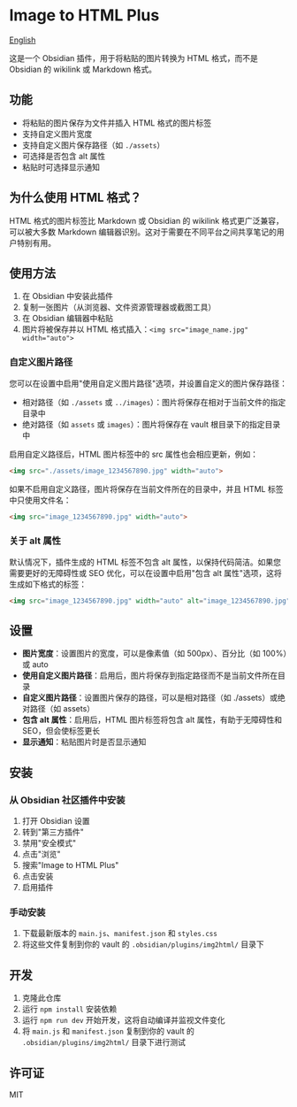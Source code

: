 # Image to HTML Plus

[English](README.md)

这是一个 Obsidian 插件，用于将粘贴的图片转换为 HTML 格式，而不是 Obsidian 的 wikilink 或 Markdown 格式。

## 功能

- 将粘贴的图片保存为文件并插入 HTML 格式的图片标签
- 支持自定义图片宽度
- 支持自定义图片保存路径（如 `./assets`）
- 可选择是否包含 alt 属性
- 粘贴时可选择显示通知

## 为什么使用 HTML 格式？

HTML 格式的图片标签比 Markdown 或 Obsidian 的 wikilink 格式更广泛兼容，可以被大多数 Markdown 编辑器识别。这对于需要在不同平台之间共享笔记的用户特别有用。

## 使用方法

1. 在 Obsidian 中安装此插件
2. 复制一张图片（从浏览器、文件资源管理器或截图工具）
3. 在 Obsidian 编辑器中粘贴
4. 图片将被保存并以 HTML 格式插入：`<img src="image_name.jpg" width="auto">`

### 自定义图片路径

您可以在设置中启用"使用自定义图片路径"选项，并设置自定义的图片保存路径：

- 相对路径（如 `./assets` 或 `../images`）：图片将保存在相对于当前文件的指定目录中
- 绝对路径（如 `assets` 或 `images`）：图片将保存在 vault 根目录下的指定目录中

启用自定义路径后，HTML 图片标签中的 src 属性也会相应更新，例如：
```html
<img src="./assets/image_1234567890.jpg" width="auto">
```

如果不启用自定义路径，图片将保存在当前文件所在的目录中，并且 HTML 标签中只使用文件名：
```html
<img src="image_1234567890.jpg" width="auto">
```

### 关于 alt 属性

默认情况下，插件生成的 HTML 标签不包含 alt 属性，以保持代码简洁。如果您需要更好的无障碍性或 SEO 优化，可以在设置中启用"包含 alt 属性"选项，这将生成如下格式的标签：

```html
<img src="image_1234567890.jpg" width="auto" alt="image_1234567890.jpg">
```

## 设置

- **图片宽度**：设置图片的宽度，可以是像素值（如 500px）、百分比（如 100%）或 auto
- **使用自定义图片路径**：启用后，图片将保存到指定路径而不是当前文件所在目录
- **自定义图片路径**：设置图片保存的路径，可以是相对路径（如 ./assets）或绝对路径（如 assets）
- **包含 alt 属性**：启用后，HTML 图片标签将包含 alt 属性，有助于无障碍性和 SEO，但会使标签更长
- **显示通知**：粘贴图片时是否显示通知

## 安装

### 从 Obsidian 社区插件中安装

1. 打开 Obsidian 设置
2. 转到"第三方插件"
3. 禁用"安全模式"
4. 点击"浏览"
5. 搜索"Image to HTML Plus"
6. 点击安装
7. 启用插件

### 手动安装

1. 下载最新版本的 `main.js`、`manifest.json` 和 `styles.css`
2. 将这些文件复制到你的 vault 的 `.obsidian/plugins/img2html/` 目录下

## 开发

1. 克隆此仓库
2. 运行 `npm install` 安装依赖
3. 运行 `npm run dev` 开始开发，这将自动编译并监视文件变化
4. 将 `main.js` 和 `manifest.json` 复制到你的 vault 的 `.obsidian/plugins/img2html/` 目录下进行测试

## 许可证

MIT 
